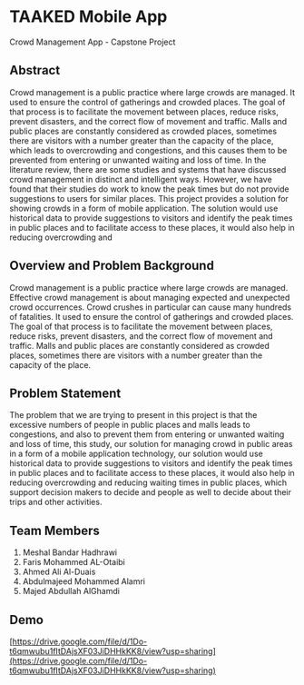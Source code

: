 # TAAKED Mobile App

Crowd Management App - Capstone Project

## Abstract

Crowd management is a public practice where large crowds are managed. It used to ensure the control of gatherings and crowded places. The goal of that process is to facilitate the movement between places, reduce risks, prevent disasters, and the correct flow of movement and traffic. Malls and public places are constantly considered as crowded places, sometimes there are visitors with a number greater than the capacity of the place, which leads to overcrowding and congestions, and this causes them to be prevented from entering or unwanted waiting and loss of time. In the literature review, there are some studies and systems that have discussed crowd management in distinct and intelligent ways. However, we have found that their studies do work to know the peak times but do not provide suggestions to users for similar places. This project provides a solution for showing crowds in a form of mobile application. The solution would use historical data to provide suggestions to visitors and identify the peak times in public places and to facilitate access to these places, it would also help in reducing overcrowding and

## Overview and Problem Background

Crowd management is a public practice where large crowds are managed. Effective crowd management is about managing expected and unexpected crowd occurrences. Crowd crushes in particular can cause many hundreds of fatalities. It used to ensure the control of gatherings and crowded places. The goal of that process is to facilitate the movement between places, reduce risks, prevent disasters, and the correct flow of movement and traffic. Malls and public places are constantly considered as crowded places, sometimes there are visitors with a number greater than the capacity of the place.

## Problem Statement

The problem that we are trying to present in this project is that the excessive numbers of people in public places and malls leads to congestions, and also to prevent them from entering or unwanted waiting and loss of time, this study, our solution for managing crowd in public areas in a form of a mobile application technology, our solution would use historical data to provide suggestions to visitors and identify the peak times in public places and to facilitate access to these places, it would also help in reducing overcrowding and reducing waiting times in public places, which support decision makers to decide and people as well to decide about their trips and other activities.

## Team Members

1. Meshal Bandar Hadhrawi
2. Faris Mohammed AL-Otaibi
3. Ahmed Ali Al-Duais
4. Abdulmajeed Mohammed Alamri
5. Majed Abdullah AlGhamdi

## Demo

[https://drive.google.com/file/d/1Do-t6qmwubu1fItDAjsXF03JiDHHkKK8/view?usp=sharing](https://drive.google.com/file/d/1Do-t6qmwubu1fItDAjsXF03JiDHHkKK8/view?usp=sharing)
